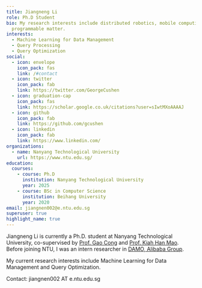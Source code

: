 ```yaml
---
title: Jiangneng Li
role: Ph.D Student
bio: My research interests include distributed robotics, mobile computing and
  programmable matter.
interests:
  - Machine Learning for Data Management
  - Query Processing
  - Query Optimization
social:
  - icon: envelope
    icon_pack: fas
    link: /#contact
  - icon: twitter
    icon_pack: fab
    link: https://twitter.com/GeorgeCushen
  - icon: graduation-cap
    icon_pack: fas
    link: https://scholar.google.co.uk/citations?user=sIwtMXoAAAAJ
  - icon: github
    icon_pack: fab
    link: https://github.com/gcushen
  - icon: linkedin
    icon_pack: fab
    link: https://www.linkedin.com/
organizations:
  - name: Nanyang Technological University
    url: https://www.ntu.edu.sg/
education:
  courses:
    - course: Ph.D
      institution: Nanyang Technological University
      year: 2025
    - course: BSc in Computer Science
      institution: Beihang University
      year: 2020
email: jiangnen002@e.ntu.edu.sg
superuser: true
highlight_name: true
---
```

Jiangneng Li is currently a Ph.D. student at Nanyang Technological University, co-supervised by [Prof. Gao Cong](https://personal.ntu.edu.sg/gaocong/) and [Prof. Kiah Han Mao](https://personal.ntu.edu.sg/hmkiah/). Before joining NTU, I was an intern researcher in [DAMO, Alibaba Group](https://damo.alibaba.com/labs/data-analytics-and-intelligence).

My current research interests include Machine Learning for Data Management and Query Optimization.

Contact: jiangnen002 AT e.ntu.edu.sg